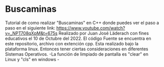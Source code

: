 # Buscaminas
Tutorial de como realizar "Buscaminas" en C++ donde puedes ver el paso a paso en el siguiente link: https://www.youtube.com/watch?v=_NPT708qXpM&t=675s Realizado por Juan José Läderach con fines educativos el 10 de Octubre del 2022. El código Fuente se encuentra en este repositorio, archivo con extención cpp. Esta realizado bajo la plataforma linux. Entonces tener ciertas consideraciones en diferentes Sistemas Operativos. -La función de limpiado de pantalla es "clear" en Linux y "cls" en windows -
